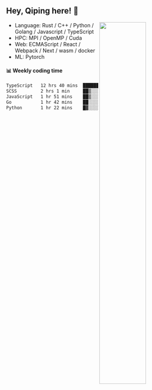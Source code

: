 

## Hey, Qiping here! :wave:

[<img align="right" width="50%" src="https://github-readme-stats.vercel.app/api?username=ppppqp&theme=dark&show_icons=true">](https://metrics.lecoq.io/ppppqp?template=classic)



-   Language: Rust / C++ / Python / Golang / Javascript / TypeScript
-   HPC: MPI / OpenMP / Cuda
-   Web: ECMAScript / React / Webpack / Next / wasm / docker
-   ML: Pytorch



#### :bar_chart: Weekly coding time

<!--START_SECTION:waka-->

```txt
TypeScript   12 hrs 40 mins  ███████████████░░░░░░░░░░   59.64 %
SCSS         2 hrs 1 min     ██▒░░░░░░░░░░░░░░░░░░░░░░   09.50 %
JavaScript   1 hr 51 mins    ██▒░░░░░░░░░░░░░░░░░░░░░░   08.71 %
Go           1 hr 42 mins    ██░░░░░░░░░░░░░░░░░░░░░░░   08.00 %
Python       1 hr 22 mins    █▓░░░░░░░░░░░░░░░░░░░░░░░   06.49 %
```

<!--END_SECTION:waka-->

